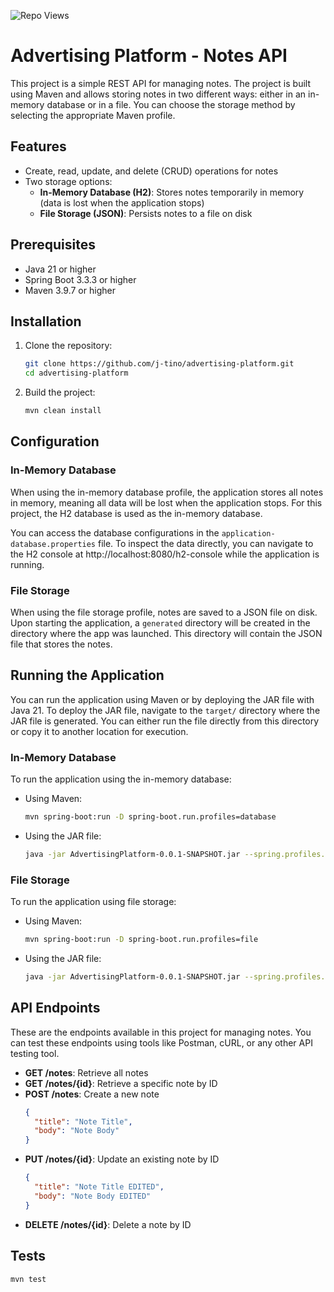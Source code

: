 ![Repo Views](https://visitor-badge.laobi.icu/badge?page_id=j-tino.advertising-platform)

# Advertising Platform - Notes API

This project is a simple REST API for managing notes. The project is built using Maven and allows storing notes in two different ways: either in an in-memory database or in a file. You can choose the storage method by selecting the appropriate Maven profile.

## Features

- Create, read, update, and delete (CRUD) operations for notes
- Two storage options:
    - **In-Memory Database (H2)**: Stores notes temporarily in memory (data is lost when the application stops)
    - **File Storage (JSON)**: Persists notes to a file on disk

## Prerequisites

- Java 21 or higher
- Spring Boot 3.3.3 or higher
- Maven 3.9.7 or higher

## Installation

1. Clone the repository:

    ```bash
    git clone https://github.com/j-tino/advertising-platform.git
    cd advertising-platform
    ```

2. Build the project:

    ```bash
    mvn clean install
    ```

## Configuration

### In-Memory Database
When using the in-memory database profile, the application stores all notes in memory, meaning all data will be lost when the application stops. For this project, the H2 database is used as the in-memory database.

You can access the database configurations in the `application-database.properties` file. To inspect the data directly, you can navigate to the H2 console at http://localhost:8080/h2-console while the application is running.

### File Storage
When using the file storage profile, notes are saved to a JSON file on disk. Upon starting the application, a `generated` directory will be created in the directory where the app was launched. This directory will contain the JSON file that stores the notes.

## Running the Application

You can run the application using Maven or by deploying the JAR file with Java 21. To deploy the JAR file, navigate to the `target/` directory where the JAR file is generated. You can either run the file directly from this directory or copy it to another location for execution.
### In-Memory Database

To run the application using the in-memory database:

- Using Maven:
    ```bash
    mvn spring-boot:run -D spring-boot.run.profiles=database
    ```
- Using the JAR file:
    ```bash
    java -jar AdvertisingPlatform-0.0.1-SNAPSHOT.jar --spring.profiles.active=database
    ```

### File Storage

To run the application using file storage:

- Using Maven:
    ```bash
    mvn spring-boot:run -D spring-boot.run.profiles=file
    ```
- Using the JAR file:
    ```bash
    java -jar AdvertisingPlatform-0.0.1-SNAPSHOT.jar --spring.profiles.active=file
    ```

## API Endpoints
These are the endpoints available in this project for managing notes. You can test these endpoints using tools like Postman, cURL, or any other API testing tool.

- **GET /notes**: Retrieve all notes
- **GET /notes/{id}**: Retrieve a specific note by ID 
- **POST /notes**: Create a new note
  ```JSON 
  { 
    "title": "Note Title", 
    "body": "Note Body" 
  }
  ```
- **PUT /notes/{id}**: Update an existing note by ID
    ```JSON 
    { 
      "title": "Note Title EDITED", 
      "body": "Note Body EDITED" 
    }
    ```
- **DELETE /notes/{id}**: Delete a note by ID


## Tests

   ```bash
   mvn test 
   ```


